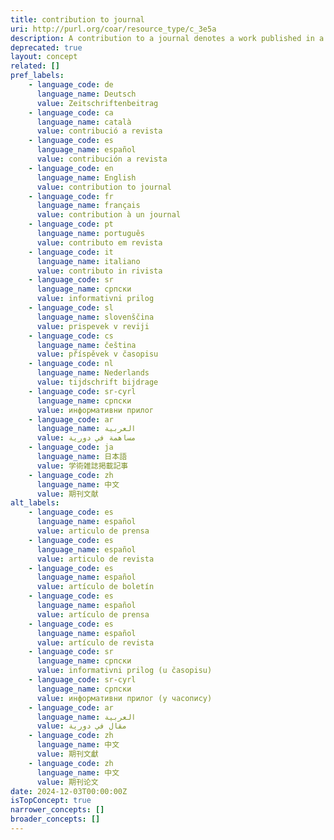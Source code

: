 ```yaml
---
title: contribution to journal
uri: http://purl.org/coar/resource_type/c_3e5a
description: A contribution to a journal denotes a work published in a journal. If applicable sub-terms should be chosen.
deprecated: true
layout: concept
related: []
pref_labels:
    - language_code: de
      language_name: Deutsch
      value: Zeitschriftenbeitrag
    - language_code: ca
      language_name: català
      value: contribució a revista
    - language_code: es
      language_name: español
      value: contribución a revista
    - language_code: en
      language_name: English
      value: contribution to journal
    - language_code: fr
      language_name: français
      value: contribution à un journal
    - language_code: pt
      language_name: português
      value: contributo em revista
    - language_code: it
      language_name: italiano
      value: contributo in rivista
    - language_code: sr
      language_name: српски
      value: informativni prilog
    - language_code: sl
      language_name: slovenščina
      value: prispevek v reviji
    - language_code: cs
      language_name: čeština
      value: příspěvek v časopisu
    - language_code: nl
      language_name: Nederlands
      value: tijdschrift bijdrage
    - language_code: sr-cyrl
      language_name: српски
      value: информативни прилог
    - language_code: ar
      language_name: العربية
      value: مساهمة في دورية
    - language_code: ja
      language_name: 日本語
      value: 学術雑誌掲載記事
    - language_code: zh
      language_name: 中文
      value: 期刊文献
alt_labels:
    - language_code: es
      language_name: español
      value: articulo de prensa
    - language_code: es
      language_name: español
      value: articulo de revista
    - language_code: es
      language_name: español
      value: artículo de boletín
    - language_code: es
      language_name: español
      value: artículo de prensa
    - language_code: es
      language_name: español
      value: artículo de revista
    - language_code: sr
      language_name: српски
      value: informativni prilog (u časopisu)
    - language_code: sr-cyrl
      language_name: српски
      value: информативни прилог (у часопису)
    - language_code: ar
      language_name: العربية
      value: مقال في دورية
    - language_code: zh
      language_name: 中文
      value: 期刊文獻
    - language_code: zh
      language_name: 中文
      value: 期刊论文
date: 2024-12-03T00:00:00Z
isTopConcept: true
narrower_concepts: []
broader_concepts: []
---
```


